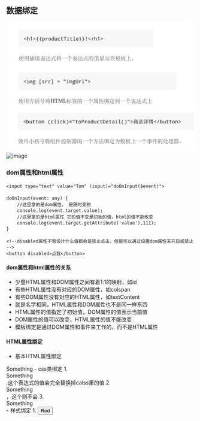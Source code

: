 ## 数据绑定
![image](./img/bind-data1.png)
![image](./img/bind-data2.png)

### dom属性和html属性

```
<input type="text" value="Tom" (input)="doOnInput($event)">

doOnInput(event: any) {
    //这里拿的是dom属性， 是随时变的
    console.log(event.target.value);
    //这里拿的是html属性 它的值不变是初始的值，html的值不能改变
    console.log(event.target.getAttribute('value'),111);
}

<!--disabled属性不管设计什么值都会是禁止点击，但是可以通过设置dom属性来开启或禁止 -->
<button disabled>点我</button>

```

#### dom属性和html属性的关系
- 少量HTML属性和DOM属性之间有着1:1的映射，如id
- 有些HTML属性没有对应的DOM属性，如colspan
- 有些DOM属性没有对应的HTML属性，如textContent
- 就是名字相同，HTML属性和DOM属性也不是同一样东西
- HTML属性的值指定了初始值，DOM属性的值表示当前值
- DOM属性的值可以改变，HTML属性的值不能改变
- 模板绑定是通过DOM属性和事件来工作的，而不是HTML属性

#### HTML属性绑定
- 基本HTML属性绑定
<td [attr.colspan]="tableColspan">Something</td>
- css类绑定
1.  <div class="aaa bbb" [class]="someExpression">Something</div>,这个表达式的值会完全替换掉calss里的值
2.  <div [class.special]="isSpecial">Something</div>，这个则不会
3.  <div [ngClass]="{aa: isA, bb: isB}">Something</div>
- 样式绑定
1.  <button [style.color]="isSpecial ? 'red' : 'green'">Red</button>
